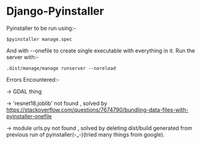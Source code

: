 # Django-Pyinstaller

Pyinstaller to be run using:-

```
$pyinstaller manage.spec
```
And with --onefile to create single executable with everything in it.
Run the server with:-
```
.dist/manage/manage runserver --noreload
```

Errors Encountered:-

-> GDAL thing

-> 'resnet18.joblib' not found , solved by https://stackoverflow.com/questions/7674790/bundling-data-files-with-pyinstaller-onefile

-> module urls.py not found , solved by deleting dist/build generated from previous run of pyinstaller(-_-)(tried many things from google).
